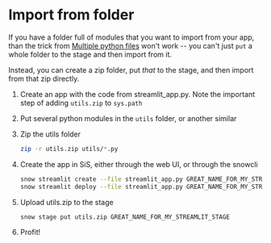 # Import from folder

If you have a folder full of modules that you want to import from your app, than
the trick from [Multiple python files](https://github.com/blackary/sis-tricks/tree/main/multiple-python-files)
won't work -- you can't just `put` a whole folder to the stage and then import from it.

Instead, you can create a zip folder, put _that_ to the stage, and then import from
that zip directly.

1. Create an app with the code from streamlit_app.py. Note the important step of adding `utils.zip` to `sys.path`
2. Put several python modules in the `utils` folder, or another similar
3. Zip the utils folder

   ```sh
   zip -r utils.zip utils/*.py
   ```

4. Create the app in SiS, either through the web UI, or through the snowcli

   ```sh
   snow streamlit create --file streamlit_app.py GREAT_NAME_FOR_MY_STREAMLIT
   snow streamlit deploy --file streamlit_app.py GREAT_NAME_FOR_MY_STREAMLIT
   ```

5. Upload utils.zip to the stage

   ```sh
   snow stage put utils.zip GREAT_NAME_FOR_MY_STREAMLIT_STAGE
   ```

6. Profit!
